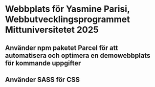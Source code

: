# Webbplats för Yasmine Parisi, Webbutvecklingsprogrammet Mittuniversitetet 2025
## Använder npm paketet Parcel för att automatisera och optimera en demowebbplats för kommande uppgifter
## Använder SASS för CSS
